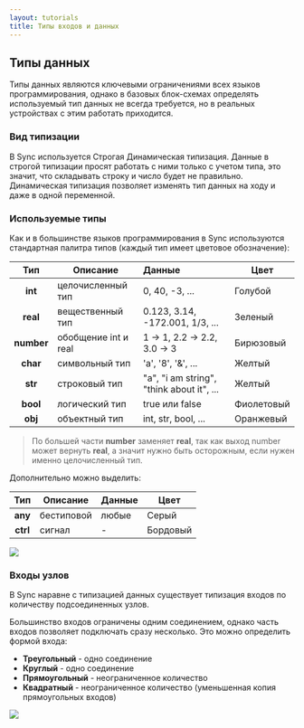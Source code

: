 ```yaml
---
layout: tutorials
title: Типы входов и данных 
---
```

## Типы данных

Типы данных являются ключевыми ограничениями всех языков программирования, однако в базовых блок-схемах определять
используемый тип данных не всегда требуется, но в реальных устройствах с этим работать приходится.

### Вид типизации

В Sync используется Строгая Динамическая типизация. Данные в строгой типизации просят
работать с ними только с учетом типа, это значит, что складывать строку и число будет
не правильно. Динамическая типизация позволяет изменять тип данных на ходу и даже в одной
переменной.

### Используемые типы

Как и в большинстве языков программирования в Sync используются стандартная палитра
типов (каждый тип имеет цветовое обозначение):

| Тип | Описание | Данные | Цвет |
| :---: | --- | :--- | --- |
| **int** | целочисленный тип | 0, 40, -3, ... | Голубой |
| **real** | вещественный тип | 0.123, 3.14, -172.001, 1/3, ... | Зеленый |
| **number** | обобщение int и real | 1 → 1, 2.2 → 2.2, 3.0 → 3 | Бирюзовый |
| **char** | символьный тип | 'a', '8', '&', ... | Желтый |
| **str** | строковый тип | "a", "i am string", "think about it", ... | Желтый |
| **bool** | логический тип | true или false | Фиолетовый |
| **obj** | объектный тип | int, str, bool, ... | Оранжевый |

> По большей части **number** заменяет **real**, так как выход number может вернуть **real**, 
 а значит нужно быть осторожным, если нужен именно целочисленный тип.

Дополнительно можно выделить:

| Тип | Описание | Данные | Цвет |
| :---: | --- | :--- | --- |
| **any** | бестиповой | любые | Серый |
| **ctrl** | сигнал | - | Бордовый |

<img src="{{site.baseurl}}/resources/tutorials/types/01_types_colors.png"/>

### Входы узлов

В Sync наравне с типизацией данных существует типизация входов по количеству подсоединенных узлов.

Большинство входов ограничены одним соединением, однако часть входов позволяет подключать сразу несколько. Это
можно определить формой входа:

- **Треугольный** - одно соединение
- **Круглый** - одно соединение
- **Прямоугольный** - неограниченное количество
- **Квадратный** - неограниченное количество (уменьшенная копия прямоугольных входов)

<img src="{{site.baseurl}}/resources/tutorials/types/02_multiple_inputs.png"/>

[index]: {{site.baseurl}}/index
[tutorials]: {{site.baseurl}}/tutorials#content
[drawio]: https://app.diagrams.net/?splash=0&libs=0&clibs=Uhttps://raw.githubusercontent.com/octo-gone/sync-execution/master/resources/base.drawio;Uhttps://raw.githubusercontent.com/octo-gone/sync-execution/master/resources/structure.drawio
[replit]: https://repl.it/github/octo-gone/sync-execution